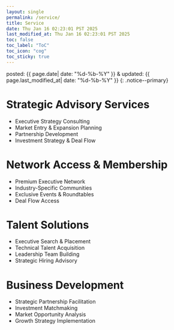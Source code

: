 ```yaml
---
layout: single
permalink: /service/
title: Service
date: Thu Jan 16 02:23:01 PST 2025
last_modified_at: Thu Jan 16 02:23:01 PST 2025
toc: false
toc_label: "ToC"
toc_icon: "cog"
toc_sticky: true
---
```


posted: {{ page.date| date: "%d-%b-%Y" }}
&amp;
updated: {{ page.last_modified_at| date: "%d-%b-%Y" }}
{: .notice--primary}

# Strategic Advisory Services

- Executive Strategy Consulting
- Market Entry & Expansion Planning
- Partnership Development
- Investment Strategy & Deal Flow

# Network Access & Membership

- Premium Executive Network
- Industry-Specific Communities
- Exclusive Events & Roundtables
- Deal Flow Access

# Talent Solutions

- Executive Search & Placement
- Technical Talent Acquisition
- Leadership Team Building
- Strategic Hiring Advisory

# Business Development

- Strategic Partnership Facilitation
- Investment Matchmaking
- Market Opportunity Analysis
- Growth Strategy Implementation

